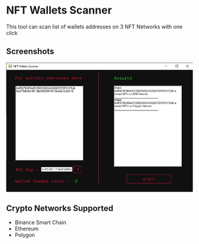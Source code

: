 
# NFT Wallets Scanner

This tool can scan list of wallets addresses on 3 NFT Networks with one click

## Screenshots

![App Screenshot](https://github.com/AbdeLhalimSB/NFT-Wallets-Scanner/blob/main/NFT-Wallets-Scanner/img/Capture.PNG)

## Crypto Networks Supported

- Binance Smart Chain
- Ethereum
- Polygon

